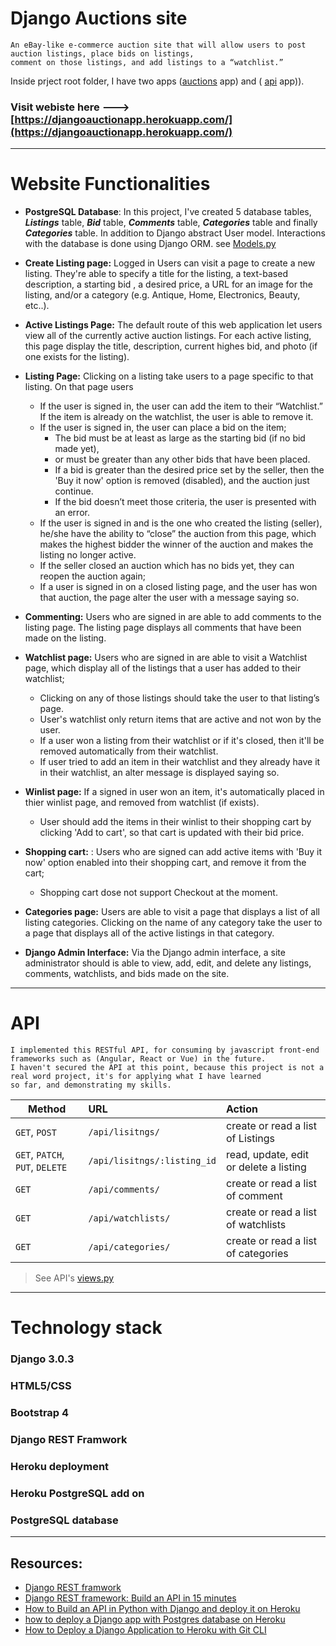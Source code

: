 # Django Auctions site

```
An eBay-like e-commerce auction site that will allow users to post auction listings, place bids on listings,
comment on those listings, and add listings to a “watchlist.”
```


Inside prject root folder, I have two apps ([auctions](https://github.com/AmaniEzz/django-auctions-app/tree/master/auctions) app) and ( [api](https://github.com/AmaniEzz/django-auctions-app/tree/master/api) app)).



### Visit webiste here ---> [https://djangoauctionapp.herokuapp.com/](https://djangoauctionapp.herokuapp.com/)

------------------------------------------------------------------------------------------

# Website Functionalities

- **PostgreSQL Database**: In this project, I've created 5 database tables, ***Listings*** table, ***Bid*** table, ***Comments*** table, ***Categories*** table and finally ***Categories*** table. In addition to Django abstract User model. Interactions with the database is done using Django ORM. see [Models.py](https://github.com/AmaniEzz/django-auctions-app/blob/master/auctions/models.py)

- **Create Listing page:** Logged in Users can visit a page to create a new listing. They're able to specify a title for the listing, a text-based description, a starting bid , a desired price, a URL for an image for the listing, and/or a category (e.g. Antique, Home, Electronics, Beauty, etc..).
 
- **Active Listings Page:** The default route of this web application let users view all of the currently active auction listings. For each active listing, this page  display the title, description, current highes bid, and photo (if one exists for the listing).

- **Listing Page:** Clicking on a listing take users to a page specific to that listing. On that page users
     - If the user is signed in, the user can add the item to their “Watchlist.” If the item is already on the watchlist, the user is able to remove it.
     - If the user is signed in, the user can place a bid on the item;
         - The bid must be at least as large as the starting bid (if no bid made yet), 
         - or must be greater than any other bids that have been placed. 
         - If a bid is greater than the desired price set by the seller, then the 'Buy it now' option is removed (disabled), and the auction just continue.
         - If the bid doesn’t meet those criteria, the user is presented with an error.
     - If the user is signed in and is the one who created the listing (seller), he/she have the ability to “close” the auction from this page, which makes the highest bidder the winner of the auction and makes the listing no longer active.
     -  If the seller closed an auction which has no bids yet, they can reopen the auction again;
     -  If a user is signed in on a closed listing page, and the user has won that auction, the page alter the user with a message saying so.
            
            
- **Commenting:**  Users who are signed in are able to add comments to the listing page. The listing page displays all comments that have been made on the listing.

- **Watchlist page:** Users who are signed in are able to visit a Watchlist page, which display all of the listings that a user has added to their watchlist;
    -  Clicking on any of those listings should take the user to that listing’s page.
    -  User's watchlist only return items that are active and not won by the user.
    -  If a user won a listing from their watchlist or if it's closed, then it'll be removed automatically from their watchlist.
    -  If user tried to add an item in their watchlist and they already have it in their watchlist, an alter message is displayed saying so.

 - **Winlist page:** If a signed in user won an item, it's automatically placed in thier winlist page, and removed from watchlist (if exists).
    - User should add the items in their winlist to their shopping cart by clicking 'Add to cart', so that cart is updated with their bid price.
     
 - **Shopping cart:** : Users who are signed can add active items with 'Buy it now' option enabled into their shopping cart, and remove it from the cart;
    - Shopping cart dose not support Checkout at the moment.
       
 - **Categories page:** Users are able to visit a page that displays a list of all listing categories. Clicking on the name of any category take the user to a page that displays all of the active listings in that category.

 - **Django Admin Interface:** Via the Django admin interface, a site administrator should is able to view, add, edit, and delete any listings, comments, watchlists, and bids made on the site.

-------------------------

# API 

```
I implemented this RESTful API, for consuming by javascript front-end frameworks such as (Angular, React or Vue) in the future.
I haven't secured the API at this point, because this project is not a real word project, it's for applying what I have learned 
so far, and demonstrating my skills.
```

| Method                        | URL                   | Action
| ----------------------------- |:------------------- |:------------------------------------------------------------------------------------|
| `GET`, `POST`| `/api/lisitngs/` | create or read a list of Listings
| `GET`, `PATCH`, `PUT`, `DELETE` | `/api/lisitngs/:listing_id` |  read, update, edit or delete a listing |
| `GET` | `/api/comments/` | create or read a list of comment |
| `GET` | `/api/watchlists/` | create or read a list of watchlists|
| `GET` | `/api/categories/` | create or read a list of categories


> See API's [views.py](https://github.com/AmaniEzz/django-auctions-app/blob/master/api/views.py)

-----

# Technology stack

### Django 3.0.3
### HTML5/CSS
### Bootstrap 4
### Django REST Framwork
### Heroku deployment
### Heroku PostgreSQL add on
### PostgreSQL database



---

## Resources:
- [Django REST framwork](https://www.django-rest-framework.org/)
- [Django REST framework: Build an API in 15 minutes](https://blog.logrocket.com/django-rest-framework-build-an-api-in-15-minutes/)
- [How to Build an API in Python with Django and deploy it on Heroku](https://rapidapi.com/blog/python-django-rest-api-tutorial/)
- [how to deploy a Django app with Postgres database on Heroku](https://medium.com/@hdsingh13/deploying-django-app-on-heroku-with-postgres-as-backend-b2f3194e8a43)
- [How to Deploy a Django Application to Heroku with Git CLI](https://stackabuse.com/how-to-deploy-a-django-application-to-heroku-with-git-cli/)
